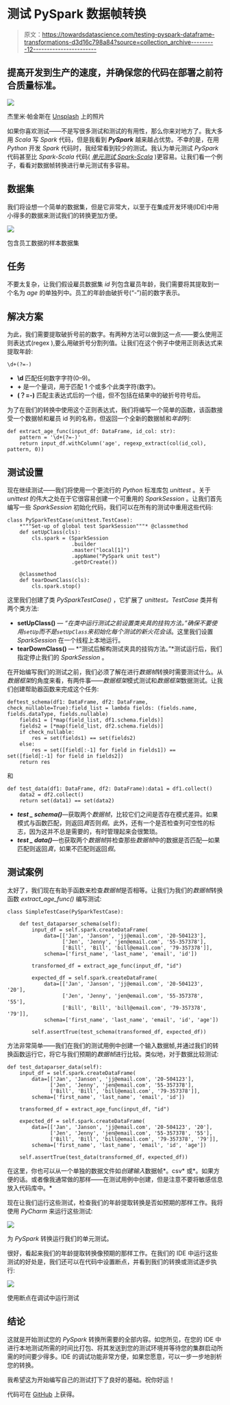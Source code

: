 # 测试 PySpark 数据帧转换

> 原文：<https://towardsdatascience.com/testing-pyspark-dataframe-transformations-d3d16c798a84?source=collection_archive---------12----------------------->

## 提高开发到生产的速度，并确保您的代码在部署之前符合质量标准。

![](img/daf443ec9fbf96d754ce0e02dfaf2555.png)

杰里米·帕金斯在 [Unsplash](https://unsplash.com?utm_source=medium&utm_medium=referral) 上的照片

如果你喜欢测试——不是写很多测试和测试的有用性，那么你来对地方了。我大多用 *Scala* 写 *Spark* 代码，但是我看到 ***PySpark*** 越来越占优势。不幸的是，在用 *Python* 开发 *Spark* 代码时，我经常看到较少的测试。我认为单元测试 *PySpark* 代码甚至比 *Spark-Scala* 代码( [*单元测试* *Spark-Scala*](https://medium.com/codex/how-to-easily-test-spark-dataframe-transformations-3b8cc160a705) )更容易。让我们看一个例子，看看对数据帧转换进行单元测试有多容易。

## 数据集

我们将设想一个简单的数据集，但是它非常大，以至于在集成开发环境(IDE)中用小得多的数据来测试我们的转换更加方便。

![](img/a29f7b1dc3bcb396fbcb6d30740698a0.png)

包含员工数据的样本数据集

## 任务

不要太复杂，让我们假设雇员数据集 *id* 列包含雇员年龄，我们需要将其提取到一个名为 *age* 的单独列中。员工的年龄由破折号(“-”)前的数字表示。

## 解决方案

为此，我们需要提取破折号前的数字。有两种方法可以做到这一点——要么使用正则表达式(regex ),要么用破折号分割列值。让我们在这个例子中使用正则表达式来提取年龄:

```
\d+(?=-)
```

*   **\d** 匹配任何数字字符(0–9)。
*   **+** 是一个量词，用于匹配 1 个或多个此类字符(数字)。
*   **(？=-)** 匹配主表达式后的一个组，但不包括在结果中的破折号符号后。

为了在我们的转换中使用这个正则表达式，我们将编写一个简单的函数，该函数接受一个数据帧和雇员 id 列的名称，但返回一个全新的数据帧和*年龄*列:

```
def extract_age_func(input_df: DataFrame, id_col: str):
    pattern = '\d+(?=-)'
    return input_df.withColumn('age', regexp_extract(col(id_col), pattern, 0))
```

## 测试设置

现在继续测试——我们将使用一个更流行的 *Python* 标准库包 *unittest* 。关于 *unittest* 的伟大之处在于它很容易创建一个可重用的 *SparkSession* 。让我们首先编写一些 *SparkSession* 初始化代码，我们可以在所有的测试中重用这些代码:

```
class PySparkTestCase(unittest.TestCase):
    *"""Set-up of global test SparkSession"""* @classmethod
    def setUpClass(cls):
        cls.spark = (SparkSession
                     .builder
                     .master("local[1]")
                     .appName("PySpark unit test")
                     .getOrCreate())

    @classmethod
    def tearDownClass(cls):
        cls.spark.stop()
```

这里我们创建了类 *PySparkTestCase()* ，它扩展了 *unittest。TestCase* 类并有两个类方法:

*   **setUpClass()** — *“在类中运行测试之前设置类夹具的挂钩方法。”*确保不要使用`setUp`而不是`setUpClass`来初始化每个测试的新*火花会话*。这里我们设置 *SparkSession* 在一个线程上本地运行。
*   **tearDownClass()** — *“测试后解构测试夹具的挂钩方法。”*测试运行后，我们指定停止我们的 *SparkSession* 。

在开始编写我们的测试之前，我们必须了解在进行*数据帧*转换时需要测试什么。从*数据框架*的角度来看，有两件事——*数据框架*模式测试和*数据框架*数据测试。让我们创建帮助器函数来完成这个任务:

```
deftest_schema(df1: DataFrame, df2: DataFrame, check_nullable=True):field_list = lambda fields: (fields.name, fields.dataType, fields.nullable)
    fields1 = [*map(field_list, df1.schema.fields)]
    fields2 = [*map(field_list, df2.schema.fields)]
    if check_nullable:
        res = set(fields1) == set(fields2)
    else:
        res = set([field[:-1] for field in fields1]) == set([field[:-1] for field in fields2])
    return res
```

和

```
def test_data(df1: DataFrame, df2: DataFrame):data1 = df1.collect()
    data2 = df2.collect()
    return set(data1) == set(data2)
```

*   ***test _ schema()***—获取两个*数据帧*，比较它们之间是否存在模式差异。如果模式与函数匹配，则返回*真*否则*假*。此外，还有一个是否检查列可空性的标志，因为这并不总是需要的，有时管理起来会很繁琐。
*   ***test _ data()***—也获取两个*数据帧*并检查那些*数据帧*中的数据是否匹配—如果匹配则返回*真*，如果不匹配则返回*假*。

## 测试案例

太好了，我们现在有助手函数来检查*数据帧*是否相等。让我们为我们的*数据帧*转换函数 *extract_age_func()* 编写测试:

```
class SimpleTestCase(PySparkTestCase):

    def test_dataparser_schema(self):
        input_df = self.spark.createDataFrame(
            data=[['Jan', 'Janson', 'jj@email.com', '20-504123'],
                  ['Jen', 'Jenny', 'jen@email.com', '55-357378'],
                  ['Bill', 'Bill', 'bill@email.com', '79-357378']],
            schema=['first_name', 'last_name', 'email', 'id'])

        transformed_df = extract_age_func(input_df, "id")

        expected_df = self.spark.createDataFrame(
            data=[['Jan', 'Janson', 'jj@email.com', '20-504123', '20'],
                  ['Jen', 'Jenny', 'jen@email.com', '55-357378', '55'],
                  ['Bill', 'Bill', 'bill@email.com', '79-357378', '79']],
            schema=['first_name', 'last_name', 'email', 'id', 'age'])

        self.assertTrue(test_schema(transformed_df, expected_df))
```

方法非常简单——我们在我们的测试用例中创建一个输入数据帧,并通过我们的转换函数运行它，将它与我们预期的*数据帧*进行比较。类似地，对于数据比较测试:

```
def test_dataparser_data(self):
    input_df = self.spark.createDataFrame(
        data=[['Jan', 'Janson', 'jj@email.com', '20-504123'],
              ['Jen', 'Jenny', 'jen@email.com', '55-357378'],
              ['Bill', 'Bill', 'bill@email.com', '79-357378']],
        schema=['first_name', 'last_name', 'email', 'id'])

    transformed_df = extract_age_func(input_df, "id")

    expected_df = self.spark.createDataFrame(
        data=[['Jan', 'Janson', 'jj@email.com', '20-504123', '20'],
              ['Jen', 'Jenny', 'jen@email.com', '55-357378', '55'],
              ['Bill', 'Bill', 'bill@email.com', '79-357378', '79']],
        schema=['first_name', 'last_name', 'email', 'id', 'age'])

    self.assertTrue(test_data(transformed_df, expected_df))
```

在这里，你也可以从一个单独的数据文件如*创建输入*数据帧*。csv* 或*。如果方便的话。或者像我通常做的那样——在测试用例中创建，但是注意不要将敏感信息放入代码库中。*

现在让我们运行这些测试，检查我们的年龄提取转换是否如预期的那样工作。我将使用 *PyCharm* 来运行这些测试:

![](img/c057e82c8c84308e183724858acb8249.png)

为 *PySpark* 转换运行我们的单元测试。

很好，看起来我们的年龄提取转换像预期的那样工作。在我们的 IDE 中运行这些测试的好处是，我们还可以在代码中设置断点，并看到我们的转换或测试逐步执行:

![](img/9cef12e9acc0f52f960d650cd13536ec.png)

使用断点在调试中运行测试

## 结论

这就是开始测试您的 *PySpark* 转换所需要的全部内容。如您所见，在您的 IDE 中进行本地测试所需的时间比打包、将其发送到您的测试环境并等待您的集群启动所需的时间要少得多。IDE 的调试功能非常方便，如果您愿意，可以一步一步地剖析您的转换。

我希望这为开始编写自己的测试打下了良好的基础。祝你好运！

代码可在 [GitHub](https://github.com/Bigdataengr/unittest_pyspark) 上获得。
